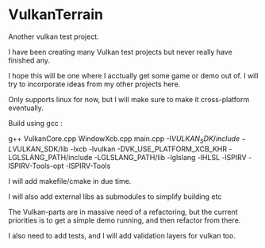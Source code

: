 # VulkanTerrain
Another vulkan test project. 


I have been creating many Vulkan test projects but never really have finished any.

I hope this will be one where I acctually get some game or demo out of. I will try to incorporate ideas from my other projects here.

Only supports linux for now, but I will make sure to make it cross-platform eventually. 

Build using gcc :

g++ VulkanCore.cpp WindowXcb.cpp main.cpp -I$VULKAN_SDK/include -L$VULKAN_SDK/lib -lxcb -lvulkan -DVK_USE_PLATFORM_XCB_KHR -LGLSLANG_PATH/include -LGLSLANG_PATH/lib -lglslang -lHLSL -lSPIRV -lSPIRV-Tools-opt -lSPIRV-Tools

I will add makefile/cmake in due time. 

I will also add external libs as submodules to simplify building etc


The Vulkan-parts are in massive need of a refactoring, but the current priorities is to get a simple demo running, and then refactor from there. 

I also need to add tests, and I will add validation layers for vulkan too.
